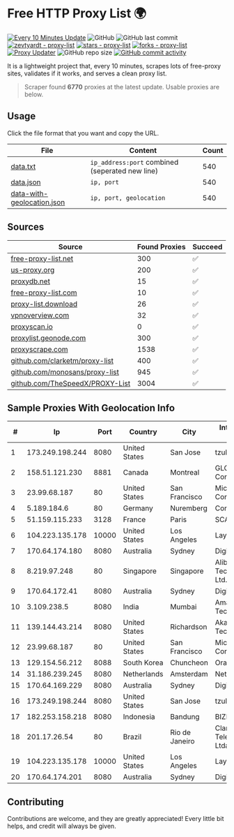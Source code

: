 
# Free HTTP Proxy List 🌍

[![Every 10 Minutes Update](https://github.com/mertguvencli/http-proxy-list/actions/workflows/main.yml/badge.svg?branch=main)](https://github.com/mertguvencli/http-proxy-list/actions/workflows/main.yml)
![GitHub](https://img.shields.io/github/license/mertguvencli/http-proxy-list)
![GitHub last commit](https://img.shields.io/github/last-commit/mertguvencli/http-proxy-list)
[![zevtyardt - proxy-list](https://img.shields.io/static/v1?label=zevtyardt&message=proxy-list&color=blue&logo=github)](https://github.com/zevtyardt/proxy-list "Go to GitHub repo")
[![stars - proxy-list](https://img.shields.io/github/stars/zevtyardt/proxy-list?style=social)](https://github.com/zevtyardt/proxy-list)
[![forks - proxy-list](https://img.shields.io/github/forks/zevtyardt/proxy-list?style=social)](https://github.com/zevtyardt/proxy-list)
[![Proxy Updater](https://github.com/zevtyardt/proxy-list/workflows/Proxy%20Updater/badge.svg)](https://github.com/zevtyardt/proxy-list/actions?query=workflow:"Proxy+Updater")
![GitHub repo size](https://img.shields.io/github/repo-size/zevtyardt/proxy-list)
[![GitHub commit activity](https://img.shields.io/github/commit-activity/m/zevtyardt/proxy-list?logo=commits)](https://github.com/zevtyardt/proxy-list/commits/main)

It is a lightweight project that, every 10 minutes, scrapes lots of free-proxy sites, validates if it works, and serves a clean proxy list.

> Scraper found **6770** proxies at the latest update. Usable proxies are below.

## Usage

Click the file format that you want and copy the URL.

|File|Content|Count|
|----|-------|-----|
|[data.txt](https://raw.githubusercontent.com/mertguvencli/http-proxy-list/main/proxy-list/data.txt)|`ip_address:port` combined (seperated new line)|540|
|[data.json](https://raw.githubusercontent.com/mertguvencli/http-proxy-list/main/proxy-list/data.json)|`ip, port`|540|
|[data-with-geolocation.json](https://raw.githubusercontent.com/mertguvencli/http-proxy-list/main/proxy-list/data-with-geolocation.json)|`ip, port, geolocation`|540|

## Sources

|Source|Found Proxies|Succeed|
|------|-------------|-------|
|[free-proxy-list.net](https://free-proxy-list.net)|300|✅|
|[us-proxy.org](https://www.us-proxy.org)|200|✅|
|[proxydb.net](http://proxydb.net)|15|✅|
|[free-proxy-list.com](https://free-proxy-list.com/?page=&port=&type%5B%5D=http&type%5B%5D=https&up_time=0&search=Search)|10|✅|
|[proxy-list.download](https://www.proxy-list.download/HTTP)|26|✅|
|[vpnoverview.com](https://vpnoverview.com/privacy/anonymous-browsing/free-proxy-servers)|32|✅|
|[proxyscan.io](https://www.proxyscan.io)|0|✅|
|[proxylist.geonode.com](https://proxylist.geonode.com/api/proxy-list?limit=300&page=1&sort_by=lastChecked&sort_type=desc&protocols=http,https)|300|✅|
|[proxyscrape.com](https://api.proxyscrape.com/v2/?request=displayproxies&protocol=http&timeout=10000&country=all&ssl=all&anonymity=all)|1538|✅|
|[github.com/clarketm/proxy-list](https://raw.githubusercontent.com/clarketm/proxy-list/master/proxy-list-raw.txt)|400|✅|
|[github.com/monosans/proxy-list](https://raw.githubusercontent.com/monosans/proxy-list/main/proxies/http.txt)|945|✅|
|[github.com/TheSpeedX/PROXY-List](https://raw.githubusercontent.com/TheSpeedX/PROXY-List/master/http.txt)|3004|✅|


## Sample Proxies With Geolocation Info

|#|Ip|Port|Country|City|Internet Service Provider|
|-|--|----|-------|----|-------------------------|
|1|173.249.198.244|8080|United States|San Jose|tzulo, inc.|
|2|158.51.121.230|8881|Canada|Montreal|GLOBALTELEHOST Corp.|
|3|23.99.68.187|80|United States|San Francisco|Microsoft Corporation|
|4|5.189.184.6|80|Germany|Nuremberg|Contabo GmbH|
|5|51.159.115.233|3128|France|Paris|SCALEWAY|
|6|104.223.135.178|10000|United States|Los Angeles|LayerHost|
|7|170.64.174.180|8080|Australia|Sydney|DigitalOcean, LLC|
|8|8.219.97.248|80|Singapore|Singapore|Alibaba (US) Technology Co., Ltd.|
|9|170.64.172.41|8080|Australia|Sydney|DigitalOcean, LLC|
|10|3.109.238.5|8080|India|Mumbai|Amazon Technologies Inc.|
|11|139.144.43.214|8080|United States|Richardson|Akamai Technologies, Inc.|
|12|23.99.68.187|80|United States|San Francisco|Microsoft Corporation|
|13|129.154.56.212|8088|South Korea|Chuncheon|Oracle Corporation|
|14|31.186.239.245|8080|Netherlands|Amsterdam|NetSkope Inc|
|15|170.64.169.229|8080|Australia|Sydney|DigitalOcean, LLC|
|16|173.249.198.244|8080|United States|San Jose|tzulo, inc.|
|17|182.253.158.218|8080|Indonesia|Bandung|BIZNET|
|18|201.17.26.54|80|Brazil|Rio de Janeiro|Claro NXT Telecomunicacoes Ltda|
|19|104.223.135.178|10000|United States|Los Angeles|LayerHost|
|20|170.64.174.201|8080|Australia|Sydney|DigitalOcean, LLC|



## Contributing

Contributions are welcome, and they are greatly appreciated! Every
little bit helps, and credit will always be given.

